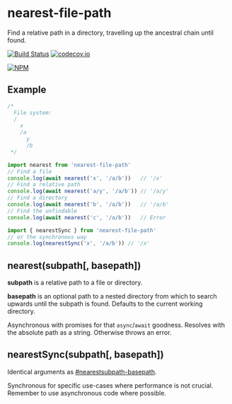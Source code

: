 # nearest-file-path
Find a relative path in a directory, travelling up the ancestral chain until found.

[![Build Status](https://travis-ci.org/cbas/nearest-file-path.svg?branch=master)](https://travis-ci.org/cbas/nearest-file-path)
[![codecov.io](https://codecov.io/github/cbas/nearest-file-path/coverage.svg?branch=master)](https://codecov.io/github/cbas/nearest-file-path?branch=master)

[![NPM](https://nodei.co/npm/nearest-file-path.png)](https://nodei.co/npm/nearest-file-path/)

## Example

```js
/*
  File system:
  /
    x
    /a
      y
      /b
 */

import nearest from 'nearest-file-path'
// Find a file
console.log(await nearest('x', '/a/b'))   // '/x'
// Find a relative path
console.log(await nearest('a/y', '/a/b')) // '/a/y'
// Find a directory
console.log(await nearest('b', '/a/b'))   // '/a/b'
// Find the unfindable
console.log(await nearest('c', '/a/b'))   // Error

import { nearestSync } from 'nearest-file-path'
// or the synchronous way
console.log(nearestSync('x', '/a/b')) // '/x'
```

## nearest(subpath[, basepath])

**subpath** is a relative path to a file or directory.

**basepath** is an optional path to a nested directory from which to search upwards until the subpath is found. Defaults to the current working directory.

Asynchronous with promises for that `async`/`await` goodness. Resolves with the absolute path as a string. Otherwise throws an error.

## nearestSync(subpath[, basepath])

Identical arguments as [#nearestsubpath-basepath](nearest).

Synchronous for specific use-cases where performance is not crucial. Remember to use asynchronous code where possible.
